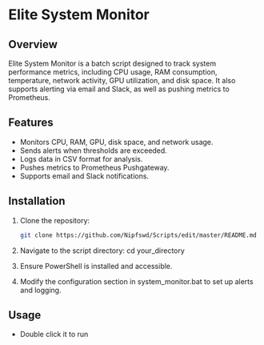 # Elite System Monitor

## Overview
Elite System Monitor is a batch script designed to track system performance metrics, including CPU usage, RAM consumption, temperature, network activity, GPU utilization, and disk space. It also supports alerting via email and Slack, as well as pushing metrics to Prometheus.

## Features
- Monitors CPU, RAM, GPU, disk space, and network usage.
- Sends alerts when thresholds are exceeded.
- Logs data in CSV format for analysis.
- Pushes metrics to Prometheus Pushgateway.
- Supports email and Slack notifications.

## Installation
1. Clone the repository:
   ```sh
   git clone https://github.com/Nipfswd/Scripts/edit/master/README.md
2. Navigate to the script directory:
cd your_directory

3. Ensure PowerShell is installed and accessible.

4. Modify the configuration section in system_monitor.bat to set up alerts and logging.

## Usage 
- Double click it to run
